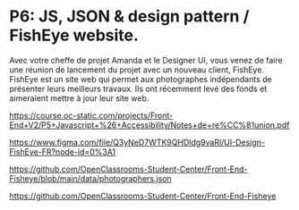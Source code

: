 # P6: JS, JSON & design pattern / FishEye website.

Avec votre cheffe de projet Amanda et le Designer UI, vous venez de faire une réunion de lancement du projet avec un nouveau client, FishEye. FishEye est un site web qui permet aux photographes indépendants de présenter leurs meilleurs travaux. Ils ont récemment levé des fonds et aimeraient mettre à jour leur site web.

https://course.oc-static.com/projects/Front-End+V2/P5+Javascript+%26+Accessibility/Notes+de+re%CC%81union.pdf

https://www.figma.com/file/Q3yNeD7WTK9QHDldg9vaRl/UI-Design-FishEye-FR?node-id=0%3A1

https://github.com/OpenClassrooms-Student-Center/Front-End-Fisheye/blob/main/data/photographers.json

https://github.com/OpenClassrooms-Student-Center/Front-End-Fisheye